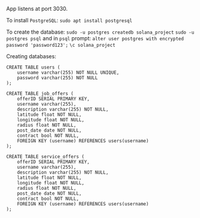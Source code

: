 App listens at port 3030.

To install `PostgreSQL`:
`sudo apt install postgresql`

To create the database:
`sudo -u postgres createdb solana_project`
`sudo -u postgres psql`
and in `psql` prompt:
`alter user postgres with encrypted password 'password123';`
`\c solana_project`

Creating databases:
```
CREATE TABLE users (
    username varchar(255) NOT NULL UNIQUE,
    password varchar(255) NOT NULL
);

CREATE TABLE job_offers (
    offerID SERIAL PRIMARY KEY,
    username varchar(255),
    description varchar(255) NOT NULL,
    latitude float NOT NULL,
    longitude float NOT NULL,
    radius float NOT NULL,
    post_date date NOT NULL,
    contract bool NOT NULL,
    FOREIGN KEY (username) REFERENCES users(username)
); 

CREATE TABLE service_offers (
    offerID SERIAL PRIMARY KEY,
    username varchar(255),
    description varchar(255) NOT NULL,
    latitude float NOT NULL,
    longitude float NOT NULL,
    radius float NOT NULL,
    post_date date NOT NULL,
    contract bool NOT NULL,
    FOREIGN KEY (username) REFERENCES users(username)
);
```